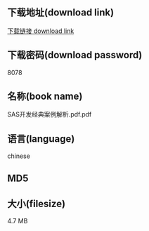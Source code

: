 ## 下载地址(download link)
[下载链接 download link](https://tutu365.netlify.app/?s=SAS%E5%BC%80%E5%8F%91%E7%BB%8F%E5%85%B8%E6%A1%88%E4%BE%8B%E8%A7%A3%E6%9E%90.pdf)

## 下载密码(download password)
8078

## 名称(book name)
SAS开发经典案例解析.pdf.pdf

## 语言(language)
chinese

## MD5


## 大小(filesize)
4.7 MB
